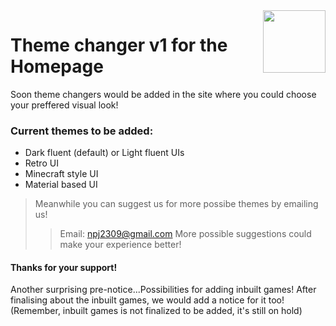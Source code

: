 <img align="right" width="100" height="100" src="https://navaneet239.github.io/HomePageOf_Navaneet.J/Home.png">

# Theme changer v1 for the Homepage
Soon theme changers would be added in the site where you could choose your preffered visual look!

### Current themes to be added:

- Dark fluent (default) or Light fluent UIs
- Retro UI
- Minecraft style UI
- Material based UI

> Meanwhile you can suggest us for more possibe themes by emailing us!
>> Email: npj2309@gmail.com
> More possible suggestions could make your experience better!

#### Thanks for your support!

Another surprising pre-notice...Possibilities for adding inbuilt games! After finalising about the inbuilt games, we would add a notice for it too!
(Remember, inbuilt games is not finalized to be added, it's still on hold) 

